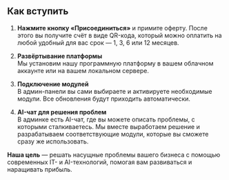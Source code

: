 ## **Как вступить**

1. **Нажмите кнопку «Присоединиться»** и примите оферту. После этого вы получите счёт в виде QR-кода, который можно оплатить на любой удобный для вас срок — 1, 3, 6 или 12 месяцев.

2. **Развёртывание платформы**  
   Мы установим нашу программную платформу в вашем облачном аккаунте или на вашем локальном сервере.

3. **Подключение модулей**  
   В админ-панели вы сами выбираете и активируете необходимые модули. Все обновления будут приходить автоматически.

4. **AI-чат для решения проблем**  
   В админке есть AI-чат, где вы можете описать проблемы, с которыми сталкиваетесь. Мы вместе выработаем решение и разрабатываем соответствующие модули, которые вы сможете сразу же использовать.

**Наша цель** —  решать насущные проблемы вашего бизнеса с помощью современных IT- и AI-технологий, помогая вам развиваться  и наращивать прибыль.

